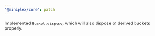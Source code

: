 ```yaml
---
"@miniplex/core": patch
---
```


Implemented `Bucket.dispose`, which will also dispose of derived buckets properly.
